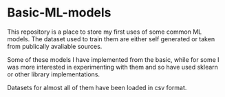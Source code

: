 # Basic-ML-models
This repository is a place to store my first uses of some common ML models. The dataset used to train them are either self generated or taken from publically avaliable sources.

Some of these models I have implemented from the basic, while for some I was more interested in experimenting with them and so have used sklearn or other library implementations.

Datasets for almost all of them have been loaded in csv format.
